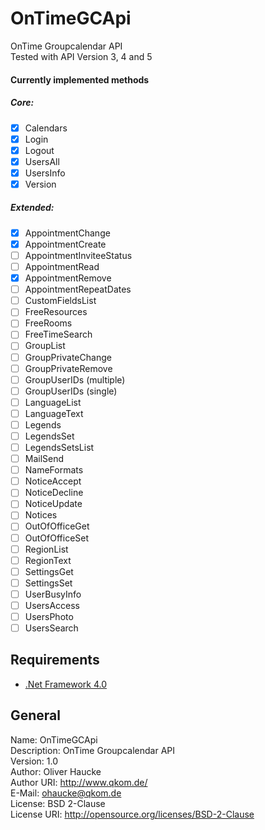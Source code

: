 # OnTimeGCApi
OnTime Groupcalendar API  
Tested with API Version 3, 4 and 5  

#### Currently implemented methods  
##### Core:
* [X] Calendars
* [X] Login
* [X] Logout
* [X] UsersAll
* [X] UsersInfo
* [X] Version

##### Extended:
* [X] AppointmentChange
* [X] AppointmentCreate
* [ ] AppointmentInviteeStatus
* [ ] AppointmentRead
* [X] AppointmentRemove
* [ ] AppointmentRepeatDates
* [ ] CustomFieldsList
* [ ] FreeResources
* [ ] FreeRooms
* [ ] FreeTimeSearch
* [ ] GroupList
* [ ] GroupPrivateChange
* [ ] GroupPrivateRemove
* [ ] GroupUserIDs (multiple)
* [ ] GroupUserIDs (single)
* [ ] LanguageList
* [ ] LanguageText
* [ ] Legends
* [ ] LegendsSet
* [ ] LegendsSetsList
* [ ] MailSend
* [ ] NameFormats
* [ ] NoticeAccept
* [ ] NoticeDecline
* [ ] NoticeUpdate
* [ ] Notices
* [ ] OutOfOfficeGet
* [ ] OutOfOfficeSet
* [ ] RegionList
* [ ] RegionText
* [ ] SettingsGet
* [ ] SettingsSet
* [ ] UserBusyInfo
* [ ] UsersAccess
* [ ] UsersPhoto
* [ ] UsersSearch

## Requirements
* [.Net Framework 4.0](http://www.microsoft.com/de-de/download/details.aspx?id=17718)

## General
Name: OnTimeGCApi  
Description: OnTime Groupcalendar API  
Version: 1.0  
Author: Oliver Haucke  
Author URI: http://www.qkom.de/  
E-Mail: ohaucke@qkom.de  
License: BSD 2-Clause  
License URI: http://opensource.org/licenses/BSD-2-Clause

